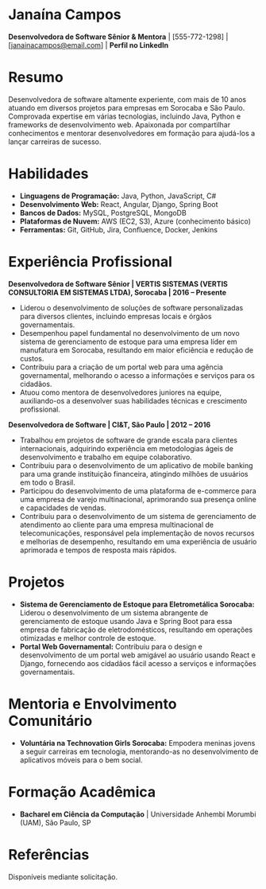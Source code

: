 # Janaína Campos

**Desenvolvedora de Software Sênior & Mentora** | [555-772-1298] | [janainacampos@email.com] | **Perfil no LinkedIn**

# Resumo

Desenvolvedora de software altamente experiente, com mais de 10 anos atuando em diversos projetos para empresas em Sorocaba e São Paulo. Comprovada expertise em várias tecnologias, incluindo Java, Python e frameworks de desenvolvimento web. Apaixonada por compartilhar conhecimentos e mentorar desenvolvedores em formação para ajudá-los a lançar carreiras de sucesso.  

# Habilidades

* **Linguagens de Programação:** Java, Python, JavaScript, C#
* **Desenvolvimento Web:** React, Angular, Django, Spring Boot
* **Bancos de Dados:** MySQL, PostgreSQL, MongoDB  
* **Plataformas de Nuvem:** AWS (EC2, S3), Azure (conhecimento básico)
* **Ferramentas:** Git, GitHub, Jira, Confluence, Docker, Jenkins

# Experiência Profissional

**Desenvolvedora de Software Sênior | VERTIS SISTEMAS (VERTIS CONSULTORIA EM SISTEMAS LTDA), Sorocaba | 2016 – Presente**

* Liderou o desenvolvimento de soluções de software personalizadas para diversos clientes, incluindo empresas locais e órgãos governamentais.
* Desempenhou papel fundamental no desenvolvimento de um novo sistema de gerenciamento de estoque para uma empresa líder em manufatura em Sorocaba, resultando em maior eficiência e redução de custos.
* Contribuiu para a criação de um portal web para uma agência governamental, melhorando o acesso a informações e serviços para os cidadãos.
* Atuou como mentora de desenvolvedores juniores na equipe, auxiliando-os a desenvolver suas habilidades técnicas e crescimento profissional.

**Desenvolvedora de Software | CI&T, São Paulo | 2012 – 2016**  

* Trabalhou em projetos de software de grande escala para clientes internacionais, adquirindo experiência em metodologias ágeis de desenvolvimento e trabalho em equipe colaborativo.
* Contribuiu para o desenvolvimento de um aplicativo de mobile banking para uma grande instituição financeira, atingindo milhões de usuários em todo o Brasil.
* Participou do desenvolvimento de uma plataforma de e-commerce para uma empresa de varejo multinacional, aprimorando sua presença online e capacidades de vendas.
* Contribuiu para o desenvolvimento de um sistema de gerenciamento de atendimento ao cliente para uma empresa multinacional de telecomunicações, responsável pela implementação de novos recursos e melhorias de desempenho, resultando em uma experiência de usuário aprimorada e tempos de resposta mais rápidos.

# Projetos

* **Sistema de Gerenciamento de Estoque para Eletrometálica Sorocaba:** Liderou o desenvolvimento de um sistema abrangente de gerenciamento de estoque usando Java e Spring Boot para essa empresa de fabricação de eletrodomésticos, resultando em operações otimizadas e melhor controle de estoque.
* **Portal Web Governamental:** Contribuiu para o design e desenvolvimento de um portal web amigável ao usuário usando React e Django, fornecendo aos cidadãos fácil acesso a serviços e informações governamentais.

# Mentoria e Envolvimento Comunitário  

* **Voluntária na Technovation Girls Sorocaba:** Empodera meninas jovens a seguir carreiras em tecnologia, mentorando-as no desenvolvimento de aplicativos móveis para o bem social.  

# Formação Acadêmica

* **Bacharel em Ciência da Computação** | Universidade Anhembi Morumbi (UAM), São Paulo, SP

# Referências

Disponíveis mediante solicitação.

